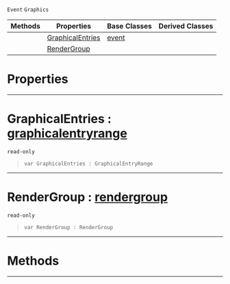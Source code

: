  `Event` `Graphics`



|Methods|Properties|Base Classes|Derived Classes|
|---|---|---|---|
| |[ GraphicalEntries](https://github.com/zeroengineteam/ZeroDocs/code_reference/class_reference/graphicalsortevent.markdown#graphicalentries-zero-en)|[event](https://github.com/zeroengineteam/ZeroDocs/code_reference/class_reference/event.markdown)| |
| |[ RenderGroup](https://github.com/zeroengineteam/ZeroDocs/code_reference/class_reference/graphicalsortevent.markdown#rendergroup-zero-engine)| | |


 #  Properties


---  
 #  GraphicalEntries : [graphicalentryrange](https://github.com/zeroengineteam/ZeroDocs/code_reference/class_reference/graphicalentryrange.markdown)

 `read-only`

> 
> ``` lang=cpp, name=Zilch
> var GraphicalEntries : GraphicalEntryRange


---  
 #  RenderGroup : [rendergroup](https://github.com/zeroengineteam/ZeroDocs/code_reference/class_reference/rendergroup.markdown)

 `read-only`

> 
> ``` lang=cpp, name=Zilch
> var RenderGroup : RenderGroup


---  
 #  Methods


---  
 

 